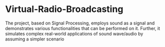 # Virtual-Radio-Broadcasting
The project, based on Signal Processing, employs sound as a  signal and demonstrates various functionalities that can be performed on it. Further, it simulates  complex real-world applications of sound wave/audio by assuming a simpler scenario
